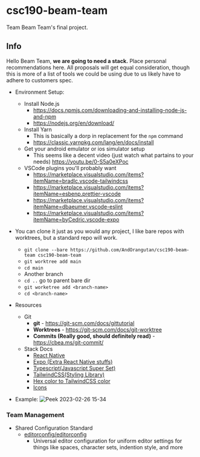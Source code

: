 # csc190-beam-team

Team Beam Team's final project.

## Info

Hello Beam Team, **we are going to need a stack.** Place personal recommendations here. All proposals will get equal consideration, though this is more of a list of tools we could be using due to us likely have to adhere to customers spec.

- Environment Setup:
    - Install Node.js
        - https://docs.npmjs.com/downloading-and-installing-node-js-and-npm
        - https://nodejs.org/en/download/
    - Install Yarn
        - This is basically a dorp in replacement for the `npm` command
        - https://classic.yarnpkg.com/lang/en/docs/install
    - Get your android emulator or ios simulator setup
        - This seems like a decent video (just watch what partains to your needs) https://youtu.be/0-S5a0eXPoc
    - VSCode plugins you'll probably want
        - https://marketplace.visualstudio.com/items?itemName=bradlc.vscode-tailwindcss
        - https://marketplace.visualstudio.com/items?itemName=esbenp.prettier-vscode
        - https://marketplace.visualstudio.com/items?itemName=dbaeumer.vscode-eslint
        - https://marketplace.visualstudio.com/items?itemName=byCedric.vscode-expo
- You can clone it just as you would any project, I like bare repos with worktrees, but a standard repo will work.
    - `git clone --bare https://github.com/AndOrangutan/csc190-beam-team csc190-beam-team`
    - `git worktree add main`
    - `cd main`
    - Another branch
    - `cd ..` go to parent bare dir
    - `git worketree add <branch-name>`
    - `cd <branch-name>`

- Resources
    - Git
        - **git** - https://git-scm.com/docs/gittutorial
        - **Worktrees** - https://git-scm.com/docs/git-worktree
        - **Commits (Really good, should definitely read)** - https://cbea.ms/git-commit/
    - Stack Docs
        - [React Native](https://reactnative.dev/docs/components-and-apis)
        - [Expo (Extra React Native stuffs)](https://docs.expo.dev/)
        - [Typescript(Javascript Super Set)](https://www.typescriptlang.org/docs/)
        - [TailwindCSS(Styling Library)](https://tailwindcss.com/docs/installation)
        - [Hex color to TailwindCSS color](https://tailwind-color-finder.vercel.app/)
        - [Icons](https://oblador.github.io/react-native-vector-icons/)

- Example:
![Peek 2023-02-26 15-34](https://user-images.githubusercontent.com/40435989/221444565-20127409-03ba-4f01-b948-2839e321e61d.gif)

### Team Management

- Shared Configuration Standard
    - [editorconfig/editorconfig](https://github.com/editorconfig/editorconfig)
        - Universal editor configuration for uniform editor settings for things like spaces, character sets, indention style, and more

